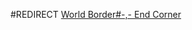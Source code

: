 #REDIRECT [World Border#-,- End Corner](https://2b2t.miraheze.org/wiki/World_Border#-%2C-_End_Corner)